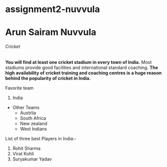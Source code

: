 # assignment2-nuvvula
# Arun Sairam Nuvvula
###### Cricket
**You will find at least one cricket stadium in every town of India.** Most stadiums provide good facilities and international standard coaching. __The high availability of cricket training and coaching centres is a huge reason behind the popularity of cricket in India.__

Favorite team

1. India
* Other Teams
    * Austrlia
    * South Africa
    * New zealand
    * West Indians

List of three best Players in India:-
1. Rohit Sharma 
2. Virat Kohli 
3. Suryakumar Yadav 

